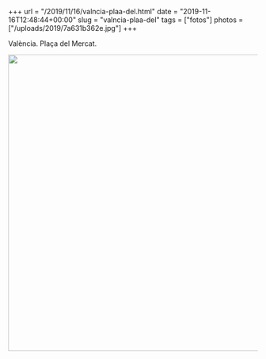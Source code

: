 +++
url = "/2019/11/16/valncia-plaa-del.html"
date = "2019-11-16T12:48:44+00:00"
slug = "valncia-plaa-del"
tags = ["fotos"]
photos = ["/uploads/2019/7a631b362e.jpg"]
+++

València. Plaça del Mercat.

<img src="/uploads/2019/7a631b362e.jpg" width="600" height="600" alt="" />
